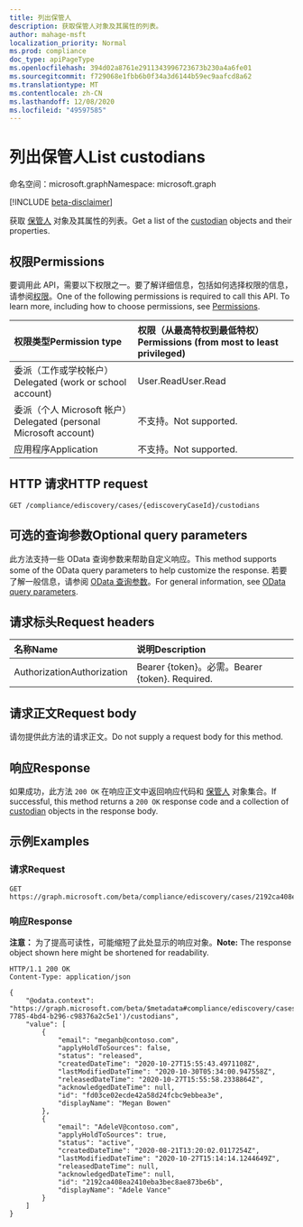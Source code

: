 ```yaml
---
title: 列出保管人
description: 获取保管人对象及其属性的列表。
author: mahage-msft
localization_priority: Normal
ms.prod: compliance
doc_type: apiPageType
ms.openlocfilehash: 394d02a8761e2911343996723673b230a4a6fe01
ms.sourcegitcommit: f729068e1fbb6b0f34a3d6144b59ec9aafcd8a62
ms.translationtype: MT
ms.contentlocale: zh-CN
ms.lasthandoff: 12/08/2020
ms.locfileid: "49597585"
---
```

# <a name="list-custodians"></a><span data-ttu-id="f72f4-103">列出保管人</span><span class="sxs-lookup"><span data-stu-id="f72f4-103">List custodians</span></span>

<span data-ttu-id="f72f4-104">命名空间：microsoft.graph</span><span class="sxs-lookup"><span data-stu-id="f72f4-104">Namespace: microsoft.graph</span></span>

[!INCLUDE [beta-disclaimer](../../includes/beta-disclaimer.md)]

<span data-ttu-id="f72f4-105">获取 [保管人](../resources/custodian.md) 对象及其属性的列表。</span><span class="sxs-lookup"><span data-stu-id="f72f4-105">Get a list of the [custodian](../resources/custodian.md) objects and their properties.</span></span>

## <a name="permissions"></a><span data-ttu-id="f72f4-106">权限</span><span class="sxs-lookup"><span data-stu-id="f72f4-106">Permissions</span></span>

<span data-ttu-id="f72f4-p101">要调用此 API，需要以下权限之一。要了解详细信息，包括如何选择权限的信息，请参阅[权限](/graph/permissions-reference)。</span><span class="sxs-lookup"><span data-stu-id="f72f4-p101">One of the following permissions is required to call this API. To learn more, including how to choose permissions, see [Permissions](/graph/permissions-reference).</span></span>

|<span data-ttu-id="f72f4-109">权限类型</span><span class="sxs-lookup"><span data-stu-id="f72f4-109">Permission type</span></span>|<span data-ttu-id="f72f4-110">权限（从最高特权到最低特权）</span><span class="sxs-lookup"><span data-stu-id="f72f4-110">Permissions (from most to least privileged)</span></span>|
|:---|:---|
|<span data-ttu-id="f72f4-111">委派（工作或学校帐户）</span><span class="sxs-lookup"><span data-stu-id="f72f4-111">Delegated (work or school account)</span></span>|<span data-ttu-id="f72f4-112">User.Read</span><span class="sxs-lookup"><span data-stu-id="f72f4-112">User.Read</span></span>|
|<span data-ttu-id="f72f4-113">委派（个人 Microsoft 帐户）</span><span class="sxs-lookup"><span data-stu-id="f72f4-113">Delegated (personal Microsoft account)</span></span>|<span data-ttu-id="f72f4-114">不支持。</span><span class="sxs-lookup"><span data-stu-id="f72f4-114">Not supported.</span></span>|
|<span data-ttu-id="f72f4-115">应用程序</span><span class="sxs-lookup"><span data-stu-id="f72f4-115">Application</span></span>|<span data-ttu-id="f72f4-116">不支持。</span><span class="sxs-lookup"><span data-stu-id="f72f4-116">Not supported.</span></span>|

## <a name="http-request"></a><span data-ttu-id="f72f4-117">HTTP 请求</span><span class="sxs-lookup"><span data-stu-id="f72f4-117">HTTP request</span></span>

<!-- {
  "blockType": "ignored"
}
-->

``` http
GET /compliance/ediscovery/cases/{ediscoveryCaseId}/custodians
```

## <a name="optional-query-parameters"></a><span data-ttu-id="f72f4-118">可选的查询参数</span><span class="sxs-lookup"><span data-stu-id="f72f4-118">Optional query parameters</span></span>

<span data-ttu-id="f72f4-119">此方法支持一些 OData 查询参数来帮助自定义响应。</span><span class="sxs-lookup"><span data-stu-id="f72f4-119">This method supports some of the OData query parameters to help customize the response.</span></span> <span data-ttu-id="f72f4-120">若要了解一般信息，请参阅 [OData 查询参数](/graph/query-parameters)。</span><span class="sxs-lookup"><span data-stu-id="f72f4-120">For general information, see [OData query parameters](/graph/query-parameters).</span></span>

## <a name="request-headers"></a><span data-ttu-id="f72f4-121">请求标头</span><span class="sxs-lookup"><span data-stu-id="f72f4-121">Request headers</span></span>

|<span data-ttu-id="f72f4-122">名称</span><span class="sxs-lookup"><span data-stu-id="f72f4-122">Name</span></span>|<span data-ttu-id="f72f4-123">说明</span><span class="sxs-lookup"><span data-stu-id="f72f4-123">Description</span></span>|
|:---|:---|
|<span data-ttu-id="f72f4-124">Authorization</span><span class="sxs-lookup"><span data-stu-id="f72f4-124">Authorization</span></span>|<span data-ttu-id="f72f4-p103">Bearer {token}。必需。</span><span class="sxs-lookup"><span data-stu-id="f72f4-p103">Bearer {token}. Required.</span></span>|

## <a name="request-body"></a><span data-ttu-id="f72f4-127">请求正文</span><span class="sxs-lookup"><span data-stu-id="f72f4-127">Request body</span></span>

<span data-ttu-id="f72f4-128">请勿提供此方法的请求正文。</span><span class="sxs-lookup"><span data-stu-id="f72f4-128">Do not supply a request body for this method.</span></span>

## <a name="response"></a><span data-ttu-id="f72f4-129">响应</span><span class="sxs-lookup"><span data-stu-id="f72f4-129">Response</span></span>

<span data-ttu-id="f72f4-130">如果成功，此方法 `200 OK` 在响应正文中返回响应代码和 [保管人](../resources/custodian.md) 对象集合。</span><span class="sxs-lookup"><span data-stu-id="f72f4-130">If successful, this method returns a `200 OK` response code and a collection of [custodian](../resources/custodian.md) objects in the response body.</span></span>

## <a name="examples"></a><span data-ttu-id="f72f4-131">示例</span><span class="sxs-lookup"><span data-stu-id="f72f4-131">Examples</span></span>

### <a name="request"></a><span data-ttu-id="f72f4-132">请求</span><span class="sxs-lookup"><span data-stu-id="f72f4-132">Request</span></span>

<!-- {
  "blockType": "request",
  "name": "get_custodian"
}
-->

``` http
GET https://graph.microsoft.com/beta/compliance/ediscovery/cases/2192ca408ea2410eba3bec8ae873be6b/custodians
```

### <a name="response"></a><span data-ttu-id="f72f4-133">响应</span><span class="sxs-lookup"><span data-stu-id="f72f4-133">Response</span></span>

<span data-ttu-id="f72f4-134">**注意：** 为了提高可读性，可能缩短了此处显示的响应对象。</span><span class="sxs-lookup"><span data-stu-id="f72f4-134">**Note:** The response object shown here might be shortened for readability.</span></span>
<!-- {
  "blockType": "response",
  "truncated": true,
  "@odata.type": "Collection(microsoft.graph.custodian)"
}
-->

``` http
HTTP/1.1 200 OK
Content-Type: application/json

{
    "@odata.context": "https://graph.microsoft.com/beta/$metadata#compliance/ediscovery/cases('4c8f8f70-7785-4bd4-b296-c98376a2c5e1')/custodians",
    "value": [
        {
            "email": "meganb@contoso.com",
            "applyHoldToSources": false,
            "status": "released",
            "createdDateTime": "2020-10-27T15:55:43.4971108Z",
            "lastModifiedDateTime": "2020-10-30T05:34:00.947558Z",
            "releasedDateTime": "2020-10-27T15:55:58.2338864Z",
            "acknowledgedDateTime": null,
            "id": "fd03ce02ecde42a58d24fcbc9ebbea3e",
            "displayName": "Megan Bowen"
        },
        {
            "email": "AdeleV@contoso.com",
            "applyHoldToSources": true,
            "status": "active",
            "createdDateTime": "2020-08-21T13:20:02.0117254Z",
            "lastModifiedDateTime": "2020-10-27T15:14:14.1244649Z",
            "releasedDateTime": null,
            "acknowledgedDateTime": null,
            "id": "2192ca408ea2410eba3bec8ae873be6b",
            "displayName": "Adele Vance"
        }
    ]
}
```
